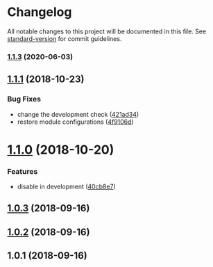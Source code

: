 # Changelog

All notable changes to this project will be documented in this file. See [standard-version](https://github.com/conventional-changelog/standard-version) for commit guidelines.

### [1.1.3](https://github.com/daliborgogic/nuxt-brotli/compare/v1.1.1...v1.1.3) (2020-06-03)

<a name="1.1.1"></a>
## [1.1.1](https://github.com/daliborgogic/nuxt-brotli/compare/v1.1.0...v1.1.1) (2018-10-23)


### Bug Fixes

* change the development check ([421ad34](https://github.com/daliborgogic/nuxt-brotli/commit/421ad34))
* restore module configurations ([4f9106d](https://github.com/daliborgogic/nuxt-brotli/commit/4f9106d))



<a name="1.1.0"></a>
# [1.1.0](https://github.com/daliborgogic/nuxt-brotli/compare/v1.0.3...v1.1.0) (2018-10-20)


### Features

* disable in development ([40cb8e7](https://github.com/daliborgogic/nuxt-brotli/commit/40cb8e7))



<a name="1.0.3"></a>
## [1.0.3](https://github.com/daliborgogic/nuxt-brotli/compare/v1.0.2...v1.0.3) (2018-09-16)



<a name="1.0.2"></a>
## [1.0.2](https://github.com/daliborgogic/nuxt-brotli/compare/v1.0.1...v1.0.2) (2018-09-16)



<a name="1.0.1"></a>
## 1.0.1 (2018-09-16)
